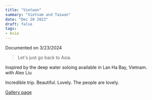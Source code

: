```yaml
---
title: "Vietwan"
summary: "Vietnam and Taiwan"
date: "Dec 20 2023"
draft: false
tags:
- Asia
---
```

Documented on 3/23/2024

> Let's just go back to Asia.

Inspired by the deep water soloing available in Lan Ha Bay, Vietnam.  
with Alex Liu

Incredible trip. Beautiful. Lovely. The people are lovely.

[Gallery page](https://gallery.grbff.com/projects/vietwan)
